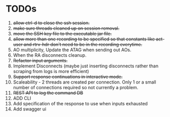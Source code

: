 # TODOs

1. <s>allow ctrl-d to close the ssh session.</s>
2. <s>make sure threads cleaned up on session removal.</s>
3. <s>move the SSH key file to the executable jar file.</s>
4. <s>allow more than one recording to be specified so that constants like act-user and rtrv-hdr don't need to be in the recording everytime.</s>
5. AO multiplicity, Update the ATAG when sending out AOs.
6. When the RA disconnects cleanup.
7. <s>Refactor input arguments.</s>
8. Implement Disconnects (maybe just inserting disconnects rather than scraping from logs is more efficient)
9. <s>Support response continuations in interactive mode.</s>
10. Scaleability - 2 threads are created per connection. Only 1 or a small number of connections required so not currently a problem.
11. <s>REST API to log the command DB</s>
12. ADD CLI
13. Add specification of the response to use when inputs exhausted
14. Add swagger ui
